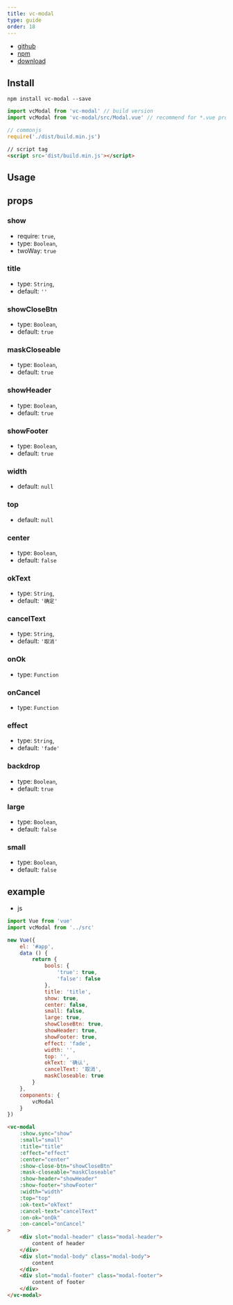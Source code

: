 ```yaml
---
title: vc-modal
type: guide
order: 18
---
```


* [github](https://github.com/iwaimai-bi-fe/vc-modal)
* [npm](https://www.npmjs.com/package/vc-modal)
* [download](https://github.com/iwaimai-bi-fe/vc-modal/archive/master.zip)

## Install

``` npm
npm install vc-modal --save
```

``` js
import vcModal from 'vc-modal' // build version
import vcModal from 'vc-modal/src/Modal.vue' // recommend for *.vue project for small bundle size
```

``` js 
// commonjs
require('./dist/build.min.js')
```

``` html
// script tag
<script src='dist/build.min.js'></script>
```

## Usage

## props

### show

* require: `true`,
* type: `Boolean`,
* twoWay: `true`

### title

* type: `String`,
* default: `''`

### showCloseBtn

* type: `Boolean`,
* default: `true`

### maskCloseable

* type: `Boolean`,
* default: `true`

### showHeader

* type: `Boolean`,
* default: `true`

### showFooter

* type: `Boolean`,
* default: `true`

### width

* default: `null`

### top

* default: `null`

### center

* type: `Boolean`,
* default: `false`

### okText

* type: `String`,
* default: `'确定'`

### cancelText
    
* type: `String`,
* default: `'取消'`

### onOk

* type: `Function`

### onCancel

* type: `Function`

### effect

* type: `String`,
* default: `'fade'`

### backdrop

* type: `Boolean`,
* default: `true`

### large

* type: `Boolean`,
* default: `false`

### small

* type: `Boolean`,
* default: `false`

## example

* js

```js
import Vue from 'vue'
import vcModal from '../src'

new Vue({
    el: '#app',
    data () {
        return {
            bools: {
                'true': true,
                'false': false
            },
            title: 'title',
            show: true,
            center: false,
            small: false,
            large: true,
            showCloseBtn: true,
            showHeader: true,
            showFooter: true,
            effect: 'fade',
            width: '',
            top: '',
            okText: '确认',
            cancelText: '取消',
            maskCloseable: true
        }
    },
    components: {
        vcModal
    }
})
```

```html
<vc-modal
    :show.sync="show"
    :small="small"
    :title="title"
    :effect="effect"
    :center="center"
    :show-close-btn="showCloseBtn"
    :mask-closeable="maskCloseable"
    :show-header="showHeader"
    :show-footer="showFooter"
    :width="width"
    :top="top"
    :ok-text="okText"
    :cancel-text="cancelText"
    :on-ok="onOk"
    :on-cancel="onCancel"
>
    <div slot="modal-header" class="modal-header">
        content of header 
    </div>
    <div slot="modal-body" class="modal-body">
        content
    </div>
    <div slot="modal-footer" class="modal-footer">
        content of footer 
    </div>
</vc-modal>
```
